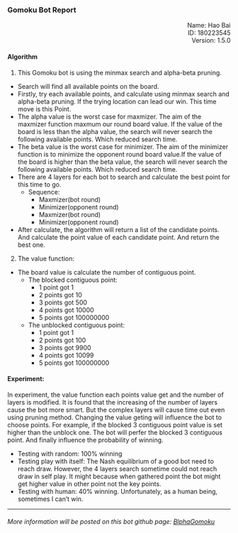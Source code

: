 ### Gomoku Bot Report

<p align="right">Name: Hao Bai<br/>
ID: 180223545<br/>
Version:  1.5.0
</p>

#### Algorithm
1. This Gomoku bot is using the minmax search and alpha-beta pruning.
 - Search will find all available points on the board.
 - Firstly, try each available points, and calculate using minmax search and alpha-beta pruning. If the trying location can lead our win. This time move is this Point.
 - The alpha value is the worst case for maxmizer. The aim of the maxmizer function maxmum our round board value. If the value of the board is less than the alpha value, the search will never search the following available points. Which reduced search time.
 - The beta value is the worst case for minimizer. The aim of the minimizer function is to minimize the opponent round board value.If the value of the board is higher than the beta value, the search will never search the following available points. Which reduced search time.
 - There are 4 layers for each bot to search and calculate the best point for this time to go.
   - Sequence:
     - Maxmizer(bot round)
     - Minimizer(opponent round)
     - Maxmizer(bot round)
     - Minimizer(opponent round)
 - After calculate, the algorithm will return a list of the candidate points. And calculate the point value of each candidate point. And return the best one.

2. The value function:
 - The board value is calculate the number of contiguous point.
     - The blocked contiguous point:
       - 1 point  got 1
       - 2 points got 10
       - 3 points got 500
       - 4 points got 10000
       - 5 points got 100000000
     - The unblocked contiguous point:
       - 1 point  got 1
       - 2 points got 100
       - 3 points got 9900
       - 4 points got 10099
       - 5 points got 100000000

#### Experiment:
In experiment, the value function each points value get and the number of layers is modified. It is found that the increasing of the number of layers cause the bot more smart. But the complex layers will cause time out even using pruning method. Changing the value geting will influence the bot to choose points. For example, if the blocked 3 contiguous point value is set higher than the unblock one. The bot will perfer the blocked 3 contiguous point. And finally influence the probability of winning.
 - Testing with random: 100% winning
 - Testing play with itself: The Nash equilibrium of a good bot need to reach draw. However, the 4 layers search sometime could not reach draw in self play. It might because when gathered point the bot might get higher value in other point not the key points.
 - Testing with human: 40% winning. Unfortunately, as a human being, sometimes I can’t win.


---
###### More information will be posted on this bot github page: [BlphaGomoku](https://github.com/DaBaiHao/AI)
